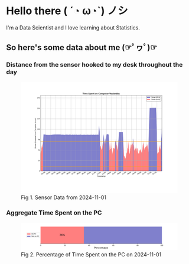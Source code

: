 
# Hello there ( ´◔ ω◔`) ノシ

I'm a Data Scientist and I love learning about Statistics.

## So here's some data about me (☞ﾟヮﾟ)☞


### Distance from the sensor hooked to my desk throughout the day
<figure>
  <picture>
    <source media="(prefers-color-scheme: dark)" srcset="Pi/readme/graphs/lineplot/dark-plot-2024-11-01.png">
    <source media="(prefers-color-scheme: light)" srcset="Pi/readme/graphs/lineplot/light-plot-2024-11-01.png">
    <img alt="Shows a black logo in light color mode and a white one in dark color mode." src="Pi/readme/graphs/lineplot/light-plot-2024-11-01.png">
  </picture>
  <figcaption>Fig 1. Sensor Data from 2024-11-01</figcaption>
</figure>



### Aggregate Time Spent on the PC
<figure>
  <picture>
    <source media="(prefers-color-scheme: dark)" srcset="Pi/readme/graphs/barplot/dark-plot-2024-11-01.png">
    <source media="(prefers-color-scheme: light)" srcset="Pi/readme/graphs/barplot/light-plot-2024-11-01.png">
    <img alt="Shows a black logo in light color mode and a white one in dark color mode." src="Pi/readme/graphs/barplot/light-plot-2024-11-01.png">
  </picture>
  <figcaption>Fig 2. Percentage of Time Spent on the PC on 2024-11-01</figcaption>
</figure>
